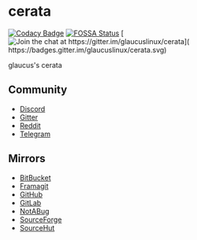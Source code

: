 # cerata
[![Codacy Badge](
https://api.codacy.com/project/badge/Grade/49be5a77d8c842c1a167b68bb999501a)](
https://app.codacy.com/gh/glaucuslinux/cerata?utm_source=github.com&utm_medium=referral&utm_content=glaucuslinux/cerata&utm_campaign=Badge_Grade_Dashboard)
[![FOSSA Status](
https://app.fossa.com/api/projects/git%2Bgithub.com%2Fglaucuslinux%2Fcerata.svg?type=shield)](
https://app.fossa.com/projects/git%2Bgithub.com%2Fglaucuslinux%2Fcerata?ref=badge_shield)
[![Join the chat at https://gitter.im/glaucuslinux/cerata](
https://badges.gitter.im/glaucuslinux/cerata.svg)](
https://gitter.im/glaucuslinux/cerata?utm_source=badge&utm_medium=badge&utm_campaign=pr-badge&utm_content=badge)

glaucus's cerata

## Community
* [Discord](https://discord.gg/nDKNmNc)
* [Gitter](https://gitter.im/glaucuslinux/cerata)
* [Reddit](https://www.reddit.com/r/glaucus)
* [Telegram](https://t.me/glaucuslinux)

## Mirrors
* [BitBucket](https://bitbucket.org/glaucuslinux/cerata)
* [Framagit](https://framagit.org/glaucuslinux/cerata)
* [GitHub](https://github.com/glaucuslinux/cerata)
* [GitLab](https://gitlab.com/glaucuslinux/cerata)
* [NotABug](https://notabug.org/glaucuslinux/cerata)
* [SourceForge](https://git.code.sf.net/p/glaucuslinux/cerata)
* [SourceHut](https://git.sr.ht/~glaucuslinux/cerata)
